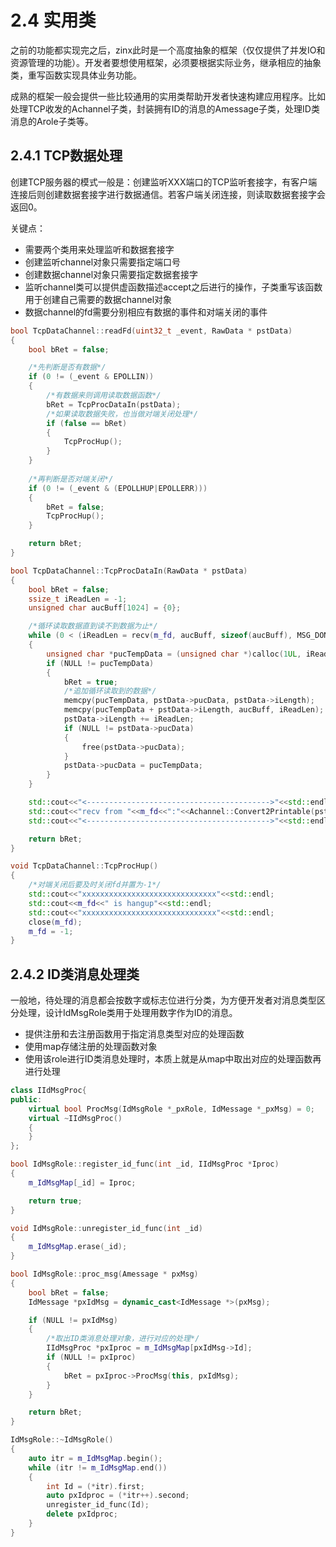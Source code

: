 # 2.4 实用类

之前的功能都实现完之后，zinx此时是一个高度抽象的框架（仅仅提供了并发IO和资源管理的功能）。开发者要想使用框架，必须要根据实际业务，继承相应的抽象类，重写函数实现具体业务功能。

成熟的框架一般会提供一些比较通用的实用类帮助开发者快速构建应用程序。比如处理TCP收发的Achannel子类，封装拥有ID的消息的Amessage子类，处理ID类消息的Arole子类等。

## 2.4.1 TCP数据处理

创建TCP服务器的模式一般是：创建监听XXX端口的TCP监听套接字，有客户端连接后则创建数据套接字进行数据通信。若客户端关闭连接，则读取数据套接字会返回0。

关键点：

+ 需要两个类用来处理监听和数据套接字
+ 创建监听channel对象只需要指定端口号
+ 创建数据channel对象只需要指定数据套接字
+ 监听channel类可以提供虚函数描述accept之后进行的操作，子类重写该函数用于创建自己需要的数据channel对象
+ 数据channel的fd需要分别相应有数据的事件和对端关闭的事件

```cpp
bool TcpDataChannel::readFd(uint32_t _event, RawData * pstData)
{
    bool bRet = false;

    /*先判断是否有数据*/
    if (0 != (_event & EPOLLIN))
    {
        /*有数据来则调用读取数据函数*/
        bRet = TcpProcDataIn(pstData);
        /*如果读取数据失败，也当做对端关闭处理*/
        if (false == bRet)
        {
            TcpProcHup();
        }
    }
    
    /*再判断是否对端关闭*/
    if (0 != (_event & (EPOLLHUP|EPOLLERR)))
    {
        bRet = false;
        TcpProcHup();
    }

    return bRet;
}

bool TcpDataChannel::TcpProcDataIn(RawData * pstData)
{
    bool bRet = false;
    ssize_t iReadLen = -1;
    unsigned char aucBuff[1024] = {0};

    /*循环读取数据直到读不到数据为止*/
    while (0 < (iReadLen = recv(m_fd, aucBuff, sizeof(aucBuff), MSG_DONTWAIT)))
    {
        unsigned char *pucTempData = (unsigned char *)calloc(1UL, iReadLen + pstData->iLength);
        if (NULL != pucTempData)
        {
            bRet = true;
            /*追加循环读取到的数据*/
            memcpy(pucTempData, pstData->pucData, pstData->iLength);
            memcpy(pucTempData + pstData->iLength, aucBuff, iReadLen);
            pstData->iLength += iReadLen;
            if (NULL != pstData->pucData)
            {
                free(pstData->pucData);
            }
            pstData->pucData = pucTempData;
        }
    }

    std::cout<<"<----------------------------------------->"<<std::endl;
    std::cout<<"recv from "<<m_fd<<":"<<Achannel::Convert2Printable(pstData)<<std::endl;
    std::cout<<"<----------------------------------------->"<<std::endl;

    return bRet;
}

void TcpDataChannel::TcpProcHup()
{
    /*对端关闭后要及时关闭fd并置为-1*/
    std::cout<<"xxxxxxxxxxxxxxxxxxxxxxxxxxxxxx"<<std::endl;
    std::cout<<m_fd<<" is hangup"<<std::endl;
    std::cout<<"xxxxxxxxxxxxxxxxxxxxxxxxxxxxxx"<<std::endl;
    close(m_fd);
    m_fd = -1;
}
```
 ## 2.4.2 ID类消息处理类
 
 一般地，待处理的消息都会按数字或标志位进行分类，为方便开发者对消息类型区分处理，设计IdMsgRole类用于处理用数字作为ID的消息。
 
+ 提供注册和去注册函数用于指定消息类型对应的处理函数
+ 使用map存储注册的处理函数对象
+ 使用该role进行ID类消息处理时，本质上就是从map中取出对应的处理函数再进行处理 

```cpp
class IIdMsgProc{
public:
    virtual bool ProcMsg(IdMsgRole *_pxRole, IdMessage *_pxMsg) = 0;
    virtual ~IIdMsgProc()
    {
    }
};

bool IdMsgRole::register_id_func(int _id, IIdMsgProc *Iproc)
{
    m_IdMsgMap[_id] = Iproc;

    return true;
}

void IdMsgRole::unregister_id_func(int _id)
{
    m_IdMsgMap.erase(_id);
}

bool IdMsgRole::proc_msg(Amessage * pxMsg)
{
    bool bRet = false;
    IdMessage *pxIdMsg = dynamic_cast<IdMessage *>(pxMsg);

    if (NULL != pxIdMsg)
    {
        /*取出ID类消息处理对象，进行对应的处理*/
        IIdMsgProc *pxIproc = m_IdMsgMap[pxIdMsg->Id];
        if (NULL != pxIproc)
        {
            bRet = pxIproc->ProcMsg(this, pxIdMsg);
        }
    }

    return bRet;
}

IdMsgRole::~IdMsgRole()
{
    auto itr = m_IdMsgMap.begin();
    while (itr != m_IdMsgMap.end())
    {
        int Id = (*itr).first;
        auto pxIdproc = (*itr++).second;
        unregister_id_func(Id);
        delete pxIdproc;
    }
}
```

